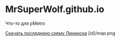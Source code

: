 # MrSuperWolf.github.io
Что-то для pMetro

[Скачать последнюю схему Лининска](https://mrsuperwolf.github.io/download/Lenin.zip)
[id]/map.png
